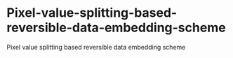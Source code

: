 # Pixel-value-splitting-based-reversible-data-embedding-scheme
Pixel value splitting based reversible data embedding scheme
